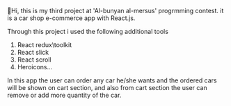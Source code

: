 👋Hi, this is my third project at 'Al-bunyan al-mersus' progrmming contest. it is a car shop e-commerce app with React.js.

Through this project i used the following additional tools
  1. React redux\toolkit
  2. React slick
  3. React scroll
  4. Heroicons...

In this app the user can order any car he/she wants and the ordered cars will be shown on cart section, and also from cart section the user can remove or add more quantity of the car.

